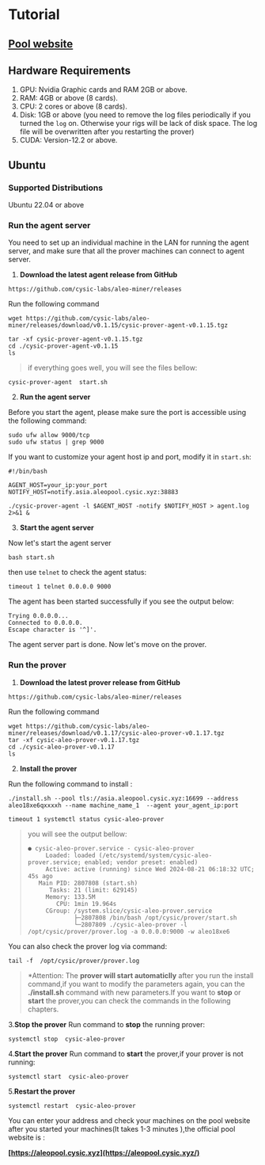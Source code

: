 # Tutorial

## [Pool website](https://aleopool.cysic.xyz/)



## Hardware Requirements

1. GPU: Nvidia Graphic cards and RAM 2GB or above.
2. RAM: 4GB or above (8 cards).
3. CPU: 2 cores or above (8 cards).
4. Disk: 1GB or above (you need to remove the log files periodically if you turned the `log` on. Otherwise your rigs will be lack of disk space. The log file will be overwritten after you restarting the prover)
5. CUDA: Version-12.2 or above.



## Ubuntu

### Supported Distributions

Ubuntu 22.04 or above

### Run the agent server

You need to set up an individual machine in the LAN for running the agent server, and make sure that all the prover machines can connect to agent server.

1. **Download the latest agent release from GitHub**

```
https://github.com/cysic-labs/aleo-miner/releases
```

Run the following command

```
wget https://github.com/cysic-labs/aleo-miner/releases/download/v0.1.15/cysic-prover-agent-v0.1.15.tgz

tar -xf cysic-prover-agent-v0.1.15.tgz
cd ./cysic-prover-agent-v0.1.15
ls
```

> if everything goes well, you will see the files bellow:
> 
```
cysic-prover-agent  start.sh
```

2. **Run the agent server**

Before you start the agent, please make sure the port is accessible using the following command:

```
sudo ufw allow 9000/tcp
sudo ufw status | grep 9000
```

If you want to customize your agent host ip and port, modify it in `start.sh`:

```
#!/bin/bash

AGENT_HOST=your_ip:your_port
NOTIFY_HOST=notify.asia.aleopool.cysic.xyz:38883

./cysic-prover-agent -l $AGENT_HOST -notify $NOTIFY_HOST > agent.log 2>&1 &
```

3. **Start the agent server**

Now let's start the agent server

```
bash start.sh 
```

then use `telnet` to check the agent status:

```
timeout 1 telnet 0.0.0.0 9000
```

The agent has been started successfully if you see the output below:

```
Trying 0.0.0.0...
Connected to 0.0.0.0.
Escape character is '^]'.
```

The agent server part is done. Now let's move on the  prover.



### Run the prover

1. **Download the latest prover release from GitHub**

```
https://github.com/cysic-labs/aleo-miner/releases
```

Run the following command

```
wget https://github.com/cysic-labs/aleo-miner/releases/download/v0.1.17/cysic-aleo-prover-v0.1.17.tgz
tar -xf cysic-aleo-prover-v0.1.17.tgz 
cd ./cysic-aleo-prover-v0.1.17
ls
```


2. **Install the prover**

Run the following command to install :

```
./install.sh --pool tls://asia.aleopool.cysic.xyz:16699 --address aleo18xe6qxxxxh --name machine_name_1  --agent your_agent_ip:port

timeout 1 systemctl status cysic-aleo-prover
```
> you will see the output bellow:
> ```
> ● cysic-aleo-prover.service - cysic-aleo-prover
>      Loaded: loaded (/etc/systemd/system/cysic-aleo-prover.service; enabled; vendor preset: enabled)
>      Active: active (running) since Wed 2024-08-21 06:18:32 UTC; 45s ago
>    Main PID: 2807808 (start.sh)
>       Tasks: 21 (limit: 629145)
>      Memory: 133.5M
>         CPU: 1min 19.964s
>      CGroup: /system.slice/cysic-aleo-prover.service
>              ├─2807808 /bin/bash /opt/cysic/prover/start.sh
>              └─2807809 ./cysic-aleo-prover -l /opt/cysic/prover/prover.log -a 0.0.0.0:9000 -w aleo18xe6
> ```
You can also check the prover log via command:

```
tail -f  /opt/cysic/prover/prover.log
```
> *Attention: 
> The **prover will start automaticlly** after you run the install command,if you want to modify the parameters again, you can the **./install.sh** command with new parameters.If you want to **stop** or **start** the prover,you can check the commands in the following chapters.

3.**Stop the prover**
Run command to **stop** the running prover:
```
systemctl stop  cysic-aleo-prover
```

4.**Start the prover**
Run command to **start** the prover,if your prover is not running:
```
systemctl start  cysic-aleo-prover
```
5.**Restart the prover** 

```
systemctl restart  cysic-aleo-prover
```
You can enter your address and check your machines on the pool website after you started your machines(It takes 1-3 minutes ),the official pool website is :

**[https://aleopool.cysic.xyz](https://aleopool.cysic.xyz/)**
